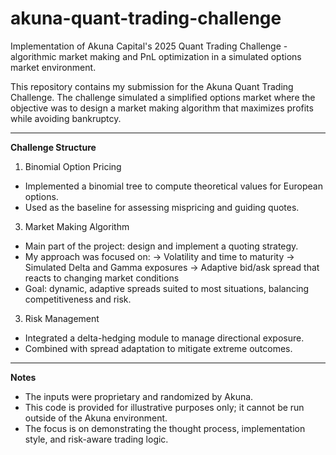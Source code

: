 # akuna-quant-trading-challenge
Implementation of Akuna Capital's 2025 Quant Trading Challenge - algorithmic market making and PnL optimization in a simulated options market environment.

This repository contains my submission for the Akuna Quant Trading Challenge.
The challenge simulated a simplified options market where the objective was to design a market making algorithm that maximizes profits while avoiding bankruptcy.

---

**Challenge Structure**
1. Binomial Option Pricing
- Implemented a binomial tree to compute theoretical values for European options.
- Used as the baseline for assessing mispricing and guiding quotes.

3. Market Making Algorithm
- Main part of the project: design and implement a quoting strategy.
- My approach was focused on:
  -> Volatility and time to maturity
  -> Simulated Delta and Gamma exposures
  -> Adaptive bid/ask spread that reacts to changing market conditions
- Goal: dynamic, adaptive spreads suited to most situations, balancing competitiveness and risk.

3. Risk Management
- Integrated a delta-hedging module to manage directional exposure.
- Combined with spread adaptation to mitigate extreme outcomes.

---

**Notes**
- The inputs were proprietary and randomized by Akuna.
- This code is provided for illustrative purposes only; it cannot be run outside of the Akuna environment.
- The focus is on demonstrating the thought process, implementation style, and risk-aware trading logic.
